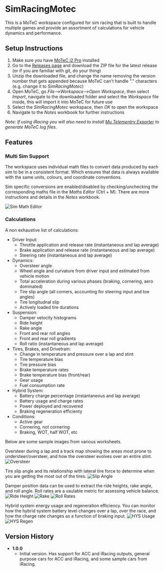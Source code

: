 # SimRacingMotec

This is a MoTeC workspace configured for sim racing that is built to handle multiple games and provide an assortment of calculations for vehicle dynamics and performance.

## Setup Instructions

1. Make sure you have [MoTeC i2 Pro](https://www.motec.com.au/i2/i2downloads/) installed
1. Go to the [Releases page](https://github.com/stevendaniluk/SimRacingMotec/releases) and download the ZIP file for the latest release (or if you are familiar with git, do your thing)
1. Unzip the downloaded file, and change the name removing the version number that gets appended because MoTeC can't handle "." characters (e.g. change it to *SimRacingMotec*)
1. Open MoTeC, go *File-->Workspace-->Open Workspace*, then select *Import*, navigate to the downloaded folder and select the *Workspace* file inside, this will import it into MoTeC for future use
1. Select the *SimRacingMotec* workspace, then *OK* to open the workspace
1. Navigate to the *Notes* workbook for further instructions

*Note: If using iRacing you will also need to install [Mu Telementry Exporter](https://github.com/patrickmoore/Mu) to generate MoTeC log files.*

## Features

### Multi Sim Support

The workspace uses individual math files to convert data produced by each sim to be in a consistent format. Which ensures that data is always available with the same units, colours, and coordinate conventions.

Sim specific conversions are enabled/disabled by checking/unchecking the corresponding maths file in the *Maths Editor* (Ctrl + M). There are more instructions and details in the *Notes* workbook.

![Sim Math Editor](img/sim_math_editor.png)

### Calculations

A non exhaustive list of calculations:
* Driver Input:
   * Throttle application and release rate (instantaneous and lap average)
   * Brake application and release rate (instantaneous and lap average)
   * Steering rate (instantaneous and lap average)
* Dynamics:
   * Oversteer angle
   * Wheel angle and curvature from driver input and estimated from vehicle motion
   * Total acceleration during various phases (braking, cornering, aero dominated)
   * Tire slip angle (all corners, accounting for steering input and toe angles)
   * Tire longitudnal slip
   * Actively loaded tire durations
* Suspension:
   * Damper velocity histograms 
   * Ride height
   * Rake angle
   * Front and rear roll angles
   * Front and rear roll gradients
   * Roll ratio (instantaneous and lap average)
* Tires, Brakes, and Drivetrain:
   * Change in temperature and pressure over a lap and stint
   * Tire temperature bias
   * Tire pressure bias
   * Brake temperature rates
   * Brake temperature bias (front/rear)
   * Gear usage
   * Fuel consumption rate
* Hybrid System:
   * Battery charge percentage (instantaneous and lap average)
   * Battery usage and charge rates
   * Power deployed and recovered
   * Braking regeneration efficienty
* Conditions:
   * Active gear
   * Cornering, not cornering
   * Braking, WOT, half WOT, etc

Below are some sample images from various worksheets.

Oversteer during a lap and a track map showing the areas most prone to understeer/oversteer, and how the oversteer evolves over an entire stint.
![Oversteer](img/oversteer.png)

Tire slip angle and its relationship with lateral tire force to determine when you are getting the most out of the tires.
![Slip Angle](img/slip_angle.png)

Damper position data can be used to extract the ride heights, rake angle, and roll angle. Roll rates are a vaulable metric for assessing vehicle balance.
![Ride Height](img/ride_height.png)
![Rake](img/rake.png)
![Roll Rates](img/roll_rates.png)

Hybrid system energy usage and regeneration efficiency. You can monitor how the hybrid system battery level changes over a lap, over the race, and how the charge rate changes as a function of braking input.
![HYS Usage](img/HYS_usage.png)
![HYS Regen](img/HYS_regen.png)

## Version History

* **1.0.0**
   * Initial version. Has support for ACC and iRacing outputs, general purpose cars for ACC and iRacing, and some sample cars from iRacing.


